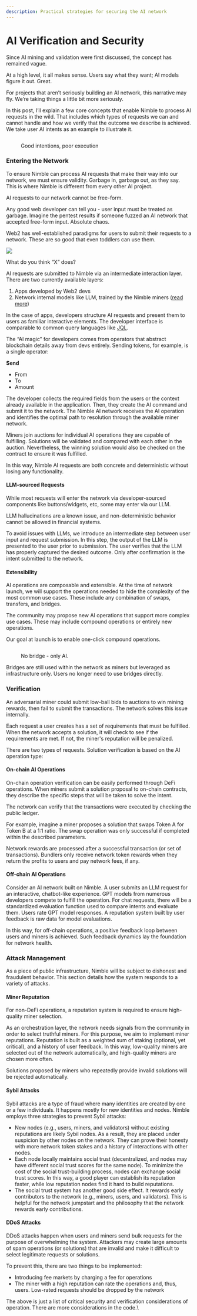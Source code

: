 ```yaml
---
description: Practical strategies for securing the AI network
---
```


# AI Verification and Security

Since AI mining and validation were first discussed, the concept has remained vague.

At a high level, it all makes sense. Users say what they want; AI models figure it out. Great.

For projects that aren’t seriously building an AI network, this narrative may fly. We’re taking things a little bit more seriously.

In this post, I’ll explain a few core concepts that enable Nimble to process AI requests in the wild. That includes which types of requests we can and cannot handle and how we verify that the outcome we describe is achieved. We take user AI intents as an example to illustrate it.

<figure><img src="https://lh7-us.googleusercontent.com/u0CdEhtNd5T39SHCGA49BkADB24r2H8WIbJe6rKK-NaJocxMWfdNQcIIcvjE6ancyk5F32voDQVlUZrtI7NNMoA6_0oPyHyGBSUa_aOiFiHPt2I8cN5IjCH3fmmeso1K4pEMFxubVeWhS78YPFbKgco" alt=""><figcaption><p>Good intentions, poor execution</p></figcaption></figure>

### Entering the Network

To ensure Nimble can process AI requests that make their way into our network, we must ensure validity. Garbage in, garbage out, as they say. This is where Nimble is different from every other AI project.

AI requests to our network cannot be free-form.

Any good web developer can tell you - user input must be treated as garbage. Imagine the pentest results if someone fuzzed an AI network that accepted free-form input. Absolute chaos.

Web2 has well-established paradigms for users to submit their requests to a network. These are so good that even toddlers can use them.

![](https://lh7-us.googleusercontent.com/NgaNEGhr0yn35aE56MJKYmaxInOrON1-15Ci2d969Jtxefz3ePMDaHnsTZ-SCnzXx2Ca5nXW0VaK8oAsd\_\_APfevx3lqUHwzhblJBrqhqG50aqEACuijInXEHy7aE5rDjPCVMN1XZNl-ZFRNMI6D-Nk)

What do you think “X” does?

AI requests are submitted to Nimble via an intermediate interaction layer. There are two currently available layers:

1. Apps developed by Web2 devs
2. Network internal models like LLM, trained by the Nimble miners ([read more](https://docs.nimble.technology/practical-intents/natural-language-intents))

In the case of apps, developers structure AI requests and present them to users as familiar interactive elements. The developer interface is comparable to common query languages like [JQL](https://support.atlassian.com/jira-service-management-cloud/docs/use-advanced-search-with-jira-query-language-jql/).

The “AI magic” for developers comes from operators that abstract blockchain details away from devs entirely. Sending tokens, for example, is a single operator:

**Send**

* From
* To
* Amount

The developer collects the required fields from the users or the context already available in the application. Then, they create the AI command and submit it to the network. The Nimble AI network receives the AI operation and identifies the optimal path to resolution through the available miner network.

Miners join auctions for individual AI operations they are capable of fulfilling.  Solutions will be validated and compared with each other in the auction. Nevertheless, the winning solution would also be checked on the contract to ensure it was fulfilled.

In this way, Nimble AI requests are both concrete and deterministic without losing any functionality.

#### **LLM-sourced Requests**

While most requests will enter the network via developer-sourced components like buttons/widgets, etc, some may enter via our LLM.&#x20;

LLM hallucinations are a known issue, and non-deterministic behavior cannot be allowed in financial systems.

To avoid issues with LLMs, we introduce an intermediate step between user input and request submission. In this step, the output of the LLM is presented to the user prior to submission. The user verifies that the LLM has properly captured the desired outcome. Only after confirmation is the intent submitted to the network.

#### Extensibility

AI operations are composable and extensible. At the time of network launch, we will support the operations needed to hide the complexity of the most common use cases. These include any combination of swaps, transfers, and bridges.

The community may propose new AI operations that support more complex use cases. These may include compound operations or entirely new operations.&#x20;

Our goal at launch is to enable one-click compound operations.&#x20;

<figure><img src="https://lh7-us.googleusercontent.com/lVb3xkloBU8WH1XXBlSM8QPyb1q6znnkO4jGBahlvzxaMru2v6wt4r7e0wo6uxHyE65pijS_JbRU8CrEDQTUSuxcENPNwXbDnNCVqkjFz9Dx6CsSf3INSCSF_2H7hq1asYEQPLRRXbEaXmskWLOwpAs" alt=""><figcaption><p>No bridge - only AI.</p></figcaption></figure>



Bridges are still used within the network as miners but leveraged as infrastructure only. Users no longer need to use bridges directly.

### Verification

An adversarial miner could submit low-ball bids to auctions to win mining rewards, then fail to submit the transactions. The network solves this issue internally.

Each request a user creates has a set of requirements that must be fulfilled. When the network accepts a solution, it will check to see if the requirements are met. If not, the miner's reputation will be penalized.

There are two types of requests. Solution verification is based on the AI operation type:

#### On-chain AI Operations

On-chain operation verification can be easily performed through DeFi operations. When miners submit a solution proposal to on-chain contracts, they describe the specific steps that will be taken to solve the intent.

The network can verify that the transactions were executed by checking the public ledger.

For example, imagine a miner proposes a solution that swaps Token A for Token B at a 1:1 ratio. The swap operation was only successful if completed within the described parameters.

Network rewards are processed after a successful transaction (or set of transactions). Bundlers only receive network token rewards when they return the profits to users and pay network fees, if any.

#### Off-chain AI Operations

Consider an AI network built on Nimble. A user submits an LLM request for an interactive, chatbot-like experience. GPT models from numerous developers compete to fulfill the operation. For chat requests, there will be a standardized evaluation function used to compare intents and evaluate them. Users rate GPT model responses. A reputation system built by user feedback is raw data for model evaluations.

In this way, for off-chain operations, a positive feedback loop between users and miners is achieved. Such feedback dynamics lay the foundation for network health.

### Attack Management

As a piece of public infrastructure, Nimble will be subject to dishonest and fraudulent behavior. This section details how the system responds to a variety of attacks.

#### Miner Reputation

For non-DeFi operations, a reputation system is required to ensure high-quality miner selection.&#x20;

As an orchestration layer, the network needs signals from the community in order to select truthful miners. For this purpose, we aim to implement miner reputations. Reputation is built as a weighted sum of staking (optional, yet critical), and a history of user feedback. In this way, low-quality miners are selected out of the network automatically, and high-quality miners are chosen more often.

Solutions proposed by miners who repeatedly provide invalid solutions will be rejected automatically.

#### Sybil Attacks

Sybil attacks are a type of fraud where many identities are created by one or a few individuals. It happens mostly for new identities and nodes. Nimble employs three strategies to prevent Sybil attacks:

* New nodes (e.g., users, miners, and validators) without existing reputations are likely Sybil nodes. As a result, they are placed under suspicion by other nodes on the network. They can prove their honesty with more network token stakes and a history of interactions with other nodes.
* Each node locally maintains social trust (decentralized, and nodes may have different social trust scores for the same node). To minimize the cost of the social trust-building process, nodes can exchange social trust scores. In this way, a good player can establish its reputation faster, while low reputation nodes find it hard to build reputations.
* The social trust system has another good side effect. It rewards early contributors to the network (e.g., miners, users, and validators). This is helpful for the network jumpstart and the philosophy that the network rewards early contributions.

#### DDoS Attacks

DDoS attacks happen when users and miners send bulk requests for the purpose of overwhelming the system. Attackers may create large amounts of spam operations (or solutions) that are invalid and make it difficult to select legitimate requests or solutions.

To prevent this, there are two things to be implemented:&#x20;

* Introducing fee markets by charging a fee for operations
* The miner with a high reputation can rate the operations and, thus, users. Low-rated requests should be dropped by the network

The above is just a list of critical security and verification considerations of operation. There are more considerations in the code.\
